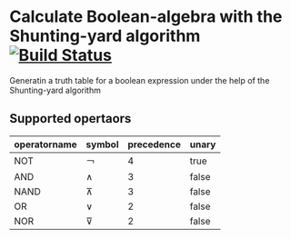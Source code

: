 # Calculate Boolean-algebra with the Shunting-yard algorithm [![Build Status](https://travis-ci.com/Genfood/boolean-algebra-shunting-yard.svg?branch=master)](https://travis-ci.com/Genfood/boolean-algebra-shunting-yard)
Generatin a truth table for a boolean expression under the help of the Shunting-yard algorithm


## Supported opertaors

| operatorname | symbol | precedence | unary |
| --- | --- | --- | --- |
| NOT | ￢ | 4 | true |
| AND | ∧ | 3 | false |
| NAND | ⊼ | 3 | false |
| OR | ∨ | 2 | false |
| NOR | ⊽ | 2 | false |

